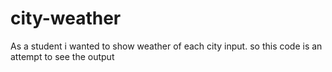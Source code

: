 # city-weather
As a student i wanted to show weather of each city input. 
so this code is an attempt to see the output 
